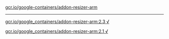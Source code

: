 [gcr.io/google-containers/addon-resizer-arm](https://hub.docker.com/r/sqeven/addon-resizer-arm/tags/) 

----
[gcr.io/google_containers/addon-resizer-arm:2.3 √](https://hub.docker.com/r/sqeven/addon-resizer-arm/tags/)

[gcr.io/google_containers/addon-resizer-arm:2.1 √](https://hub.docker.com/r/sqeven/addon-resizer-arm/tags/)

